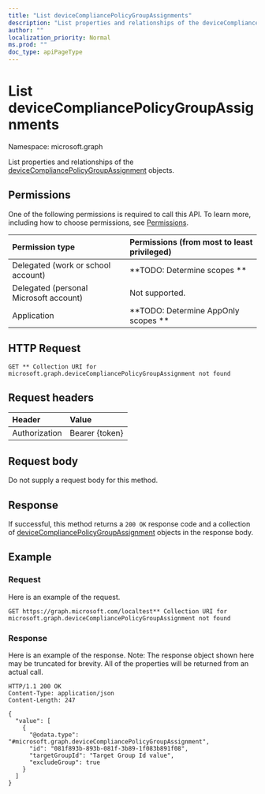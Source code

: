 ```yaml
---
title: "List deviceCompliancePolicyGroupAssignments"
description: "List properties and relationships of the deviceCompliancePolicyGroupAssignment objects."
author: ""
localization_priority: Normal
ms.prod: ""
doc_type: apiPageType
---
```


# List deviceCompliancePolicyGroupAssignments

Namespace: microsoft.graph

List properties and relationships of the [deviceCompliancePolicyGroupAssignment](../resources/devicecompliancepolicygroupassignment.md) objects.

## Permissions
One of the following permissions is required to call this API. To learn more, including how to choose permissions, see [Permissions](/concepts/permissions-reference.md).

|Permission type|Permissions (from most to least privileged)|
|:---|:---|
|Delegated (work or school account)|**TODO: Determine scopes **|
|Delegated (personal Microsoft account)|Not supported.|
|Application|**TODO: Determine AppOnly scopes **|

## HTTP Request
<!-- {
  "blockType": "ignored"
}
-->
``` http
GET ** Collection URI for microsoft.graph.deviceCompliancePolicyGroupAssignment not found
```

## Request headers
|Header|Value|
|:---|:---|
|Authorization|Bearer {token}|

## Request body
Do not supply a request body for this method.

## Response
If successful, this method returns a `200 OK` response code and a collection of [deviceCompliancePolicyGroupAssignment](../resources/devicecompliancepolicygroupassignment.md) objects in the response body.

## Example

### Request
Here is an example of the request.
<!-- {
  "blockType": "request",
  "name": "get_devicecompliancepolicygroupassignment"
}
-->
``` http
GET https://graph.microsoft.com/localtest** Collection URI for microsoft.graph.deviceCompliancePolicyGroupAssignment not found
```

### Response
Here is an example of the response. Note: The response object shown here may be truncated for brevity. All of the properties will be returned from an actual call.
<!-- {
  "blockType": "response",
  "truncated": true,
  "@odata.type": "collection(microsoft.graph.devicecompliancepolicygroupassignment)"
}
-->
``` http
HTTP/1.1 200 OK
Content-Type: application/json
Content-Length: 247

{
  "value": [
    {
      "@odata.type": "#microsoft.graph.deviceCompliancePolicyGroupAssignment",
      "id": "081f893b-893b-081f-3b89-1f083b891f08",
      "targetGroupId": "Target Group Id value",
      "excludeGroup": true
    }
  ]
}
```

